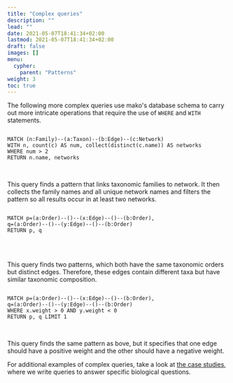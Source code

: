 ```yaml
---
title: "Complex queries"
description: ""
lead: ""
date: 2021-05-07T18:41:34+02:00
lastmod: 2021-05-07T18:41:34+02:00
draft: false
images: []
menu: 
  cypher:
    parent: "Patterns"
weight: 3
toc: true
---
```


The following more complex queries use mako's database schema to carry out more intricate operations that require the use of <code>WHERE</code> and <code>WITH</code> statements. 

<pre><code>
MATCH (n:Family)--(a:Taxon)--(b:Edge)--(c:Network) 
WITH n, count(c) AS num, collect(distinct(c.name)) AS networks
WHERE num > 2
RETURN n.name, networks
</code></pre><br>
This query finds a pattern that links taxonomic families to network. It then collects the family names and all unique network names and filters the pattern so all results occur in at least two networks. 

<pre><code>
MATCH p=(a:Order)--()--(x:Edge)--()--(b:Order), 
q=(a:Order)--()--(y:Edge)--()--(b:Order) 
RETURN p, q</code></pre><br>
<code></code><br>
This query finds two patterns, which both have the same taxonomic orders but distinct edges. Therefore, these edges contain different taxa but have similar taxonomic composition. 

<pre><code>
MATCH p=(a:Order)--()--(x:Edge)--()--(b:Order), 
q=(a:Order)--()--(y:Edge)--()--(b:Order) 
WHERE x.weight > 0 AND y.weight < 0 
RETURN p, q LIMIT 1</code></pre><br>
This query finds the same pattern as bove, but it specifies that one edge should have a positive weight and the other should have a negative weight. 

For additional examples of complex queries, take a look at <a href="/examples/intro">the case studies</a>, where we write queries to answer specific biological questions. 